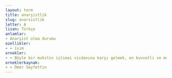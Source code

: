 ```yaml
---
layout: term
title: anarşistlik
slug: anarsistlik
letter: A
lisan: Türkçe
anlamlar:
- Anarşist olma durumu
ozellikler:
- - isim
ornekler:
- - Böyle bir muhitin içtimai vicdanına karşı gelmek, en kuvvetli ve muazzam hükûmetlere karşı anarşistlik etmekten daha delilik, daha çılgınlık değil midir?
orneklerkaynak:
- - Ömer Seyfettin
---
```


